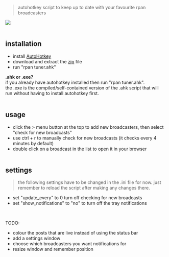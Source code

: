 > autohotkey script to keep up to date with your favourite rpan broadcasters   

<a href="url"><img src="https://i.imgur.com/CTYsnhv.png"></a><br></br>  

## installation  
- install [AutoHotkey](https://www.autohotkey.com)  
- download and extract the [zip](https://github.com/davebrny/rpan-tuner/archive/master.zip) file  
- run "rpan tuner.ahk"  

**.ahk or .exe?**   
if you already have autohotkey installed then run "rpan tuner.ahk".  
the .exe is the compiled/self-contained version of the .ahk script that will run without having to install autohotkey first.   
&nbsp;

## usage  

- click the > menu button at the top to add new broadcasters, then select "check for new broadcasts"  
- use ctrl + r to manually check for new broadcasts (it checks every 4 minutes by default)  
- double click on a broadcast in the list to open it in your browser  
&nbsp;

## settings  

> the following settings have to be changed in the .ini file for now. just remember to reload the script after making any changes there.  

- set "update_every" to 0 turn off checking for new broadcasts  
- set "show_notifications" to "no" to turn off the tray notifications  

&nbsp;  

TODO:  
- colour the posts that are live instead of using the status bar  
- add a settings window  
- choose which broadcasters you want notifications for  
- resize window and remember position  